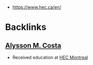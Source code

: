 - https://www.hec.ca/en/

# Backlinks
## [Alysson M. Costa](<Alysson M. Costa.md>)
- Received education at [HEC Montreal](<HEC Montreal.md>)

